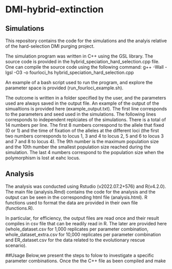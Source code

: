 # DMI-hybrid-extinction
## Simulations
This repository contains the code for the simulations and the analyis relative of the hard-selection DMI purging project.

The simulation program was written in C++ using the GSL library. The source code is provided in the hybrid_speciation_hard_selection.cpp file.
One can compile the source code using the following command:
g++ -Wall -lgsl -O3 -o fourloci_hs hybrid_speciation_hard_selection.cpp

An example of a bash script used to run the program, and explore the parameter space is provided (run_fourloci_example.sh).

The outcome is written in a folder specified by the user, and the parameters used are always saved in the output file. An example of the output of the simualtions is provided here (example_output.txt).
The first line corresponds to the parameters and seed used in the simulations. The following lines corresponds to independent replciates of the simulations. There is a total of 14 numbers per line. The first 8 numbers correspond to the allele that fixed (0 or 1) and the time of fixation of the alleles at the different loci (the first two numbers corresponds to locus 1, 3 and 4 to locus 2, 5 and 6 to locus 3 and 7 and 8 to locus 4). The 9th number is the maximum population size and the 10th number the smallest population size reached during the simulation. The last 4 numbers correspond to the population size when the polymorphism is lost at eahc locus.

## Analysis
The analysis was conducted using Rstudio (v2022.07.2+576) and R(v4.2.0). The main file (analysis.Rmd) contains the code for the analysis and the output can be seen in the corresponding html file (analysis.html). R functions used to format the data are provided in their own file (functions.R).

In particular, for efficiency, the output files are read once and their result compiles in csv file that can be readily read in R. The later are provided here (whole_dataset.csv for 1,000 replicates per parameter combination, whole_dataset_extra.csv for 10,000 replicates per parameter combination and ER_dataset.csv for the data related to the evolutionary rescue scenario).

##Usage
Below,we present the steps to folow to investigate a specific parameter combinations.
Once the the C++ file as been compiled and make
